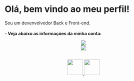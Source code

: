 # Olá, bem vindo ao meu perfil!
Sou um devenvolvedor Back e Front-end.
<br><br>
**- Veja abaixo as informações da minha conta:**<br>
<div align="center">
  <img src="https://github-readme-stats.vercel.app/api?username=lucasFelixSilveira&show_icons=true&theme=transparent&border_color=6F34ad&icon_color=6F34ad">
  <br>
  <img src="https://github-readme-stats.vercel.app/api/top-langs/?username=lucasFelixSilveira&show_icons=true&theme=transparent&border_color=6F34ad&icon_color=6F34ad">
</div>

##
[](<br>)
[](<br>)
<div align="center">
  <a href="mailto:contato.lucasdwbfff@gmail.com">
    <img src="https://pnggrid.com/wp-content/uploads/2021/04/Gmail-Transparent-Logo-1536x1152.png" width="50"/>
  </a> 
  <a href="https://github.com/lucasFelixSilveira/fireray" margin="10px"> 
    <img src="https://media.discordapp.net/attachments/983446685327966269/1041338309080784947/Design_sem_nome__4_-removebg-preview.png?width=400&height=400" width="50"/>
  </a>
</div>
